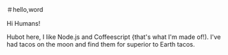 ＃hello,word

Hi Humans!

Hubot here, I like Node.js and Coffeescript {that's what I'm made of!).
I've had tacos on the moon and find them for superior to Earth tacos. 
